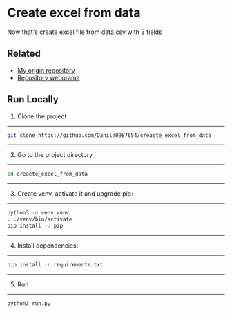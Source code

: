 
# Create excel from data

Now that's create excel file from data.csv with 3 fields


## Related

 - [My origin repository](https://github.com/Danila0987654/creaete_excel_from_data)
 - [Repository weborama](https://git.ias.su/dsokolov/create_excel_from_data)


## Run Locally

1. Clone the project
***

```bash
git clone https://github.com/Danila0987654/creaete_excel_from_data
```
***
2. Go to the project directory
***
```bash
cd creaete_excel_from_data
```
***
3. Create venv, activate it and upgrade pip:
***
```bash
python3 -m venv venv
. ./venv/bin/activate
pip install -U pip
```
***
4. Install dependencies:
***
```bash
pip install -r requirements.txt
```
***
5. Run
***
```bash
python3 run.py
```

